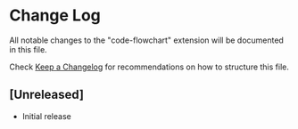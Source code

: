 # Change Log
All notable changes to the "code-flowchart" extension will be documented in this file.

Check [Keep a Changelog](http://keepachangelog.com/) for recommendations on how to structure this file.

## [Unreleased]
- Initial release